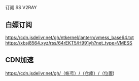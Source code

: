 订阅
SS
V2RAY
## 白嫖订阅
https://cdn.jsdelivr.net/gh/ntkernel/lantern/vmess_base64.txt
https://xbsj8564.xyz/rss/64rEKT5/H991yh?net_type=VMESS
## CDN加速
https://cdn.jsdelivr.net/gh/（帐号）/（仓库）/（位置)
